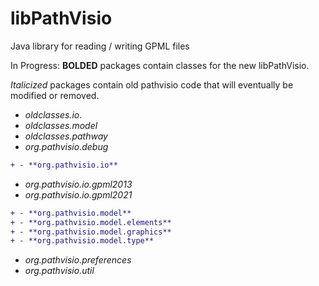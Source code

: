 # libPathVisio
Java library for reading / writing GPML files

In Progress: 
**BOLDED** packages contain classes for the new libPathVisio. 

_Italicized_ packages contain old pathvisio code that will eventually be modified or removed.  

- _oldclasses.io_</span>.
- _oldclasses.model_
- _oldclasses.pathway_
- _org.pathvisio.debug_
```diff
+ - **org.pathvisio.io**
```
- _org.pathvisio.io.gpml2013_
- _org.pathvisio.io.gpml2021_
```diff
+ - **org.pathvisio.model**
+ - **org.pathvisio.model.elements**
+ - **org.pathvisio.model.graphics**
+ - **org.pathvisio.model.type**
```
- _org.pathvisio.preferences_
- _org.pathvisio.util_
